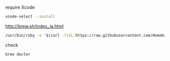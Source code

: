 


require Xcode

```bash
xcode-select --install
```
http://brew.sh/index_ja.html

```bash
/usr/bin/ruby -e "$(curl -fsSL https://raw.githubusercontent.com/Homebrew/install/master/install)"
```

check
```bash
brew doctor
```
